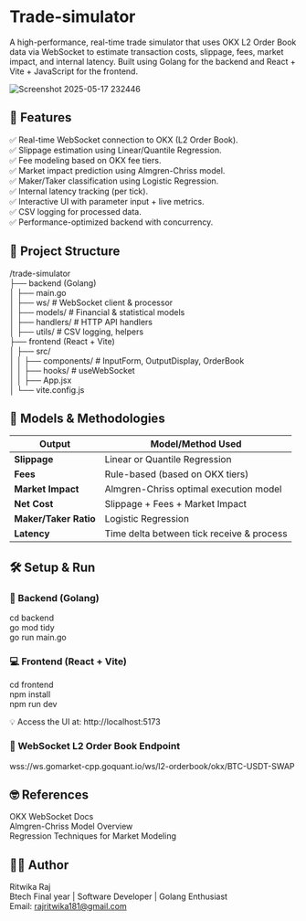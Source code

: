# Trade-simulator
A high-performance, real-time trade simulator that uses OKX L2 Order Book data via WebSocket to estimate transaction costs, slippage, fees, market impact, and internal latency. Built using Golang for the backend and React + Vite + JavaScript for the frontend.

![Screenshot 2025-05-17 232446](https://github.com/user-attachments/assets/3eab5cb8-8604-46e9-a99e-60bb842d4e11)

## 📌 Features
✅ Real-time WebSocket connection to OKX (L2 Order Book).  
✅ Slippage estimation using Linear/Quantile Regression.  
✅ Fee modeling based on OKX fee tiers.  
✅ Market impact prediction using Almgren-Chriss model.  
✅ Maker/Taker classification using Logistic Regression.  
✅ Internal latency tracking (per tick).  
✅ Interactive UI with parameter input + live metrics.  
✅ CSV logging for processed data.  
✅ Performance-optimized backend with concurrency.  

## 🧩 Project Structure

/trade-simulator  
├── backend (Golang)  
│   ├── main.go  
│   ├── ws/                 # WebSocket client & processor  
│   ├── models/             # Financial & statistical models  
│   ├── handlers/           # HTTP API handlers  
│   ├── utils/              # CSV logging, helpers  
├── frontend (React + Vite)  
│   ├── src/  
│   │   ├── components/     # InputForm, OutputDisplay, OrderBook  
│   │   ├── hooks/          # useWebSocket  
│   │   ├── App.jsx  
│   └── vite.config.js  

## 🧠 Models & Methodologies
| Output                | Model/Method Used                         |  
| --------------------- | ----------------------------------------- |  
| **Slippage**          | Linear or Quantile Regression             |  
| **Fees**              | Rule-based (based on OKX tiers)           |  
| **Market Impact**     | Almgren-Chriss optimal execution model    |  
| **Net Cost**          | Slippage + Fees + Market Impact           |  
| **Maker/Taker Ratio** | Logistic Regression                       |  
| **Latency**           | Time delta between tick receive & process |  

## 🛠️ Setup & Run
### 🔧 Backend (Golang)
cd backend  
go mod tidy  
go run main.go  

### 💻 Frontend (React + Vite)
cd frontend  
npm install  
npm run dev  

💡 Access the UI at: http://localhost:5173

### 🧪 WebSocket L2 Order Book Endpoint
wss://ws.gomarket-cpp.goquant.io/ws/l2-orderbook/okx/BTC-USDT-SWAP

## 🤓 References

OKX WebSocket Docs  
Almgren-Chriss Model Overview  
Regression Techniques for Market Modeling  

## 👨‍💻 Author
Ritwika Raj  
Btech Final year | Software Developer | Golang Enthusiast  
Email: rajritwika181@gmail.com


